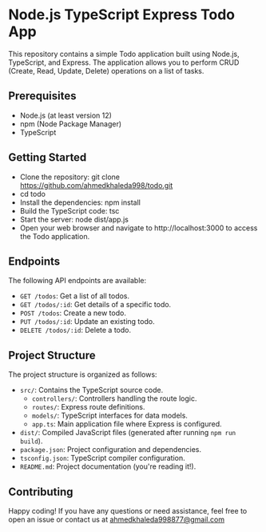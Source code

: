 # Node.js TypeScript Express Todo App

This repository contains a simple Todo application built using Node.js, TypeScript, and Express. The application allows you to perform CRUD (Create, Read, Update, Delete) operations on a list of tasks.

## Prerequisites

- Node.js (at least version 12)
- npm (Node Package Manager)
- TypeScript

## Getting Started

- Clone the repository: git clone https://github.com/ahmedkhaleda998/todo.git
- cd todo
- Install the dependencies: npm install
- Build the TypeScript code: tsc
- Start the server: node dist/app.js
- Open your web browser and navigate to http://localhost:3000 to access the Todo application.

## Endpoints

The following API endpoints are available:

- `GET /todos`: Get a list of all todos.
- `GET /todos/:id`: Get details of a specific todo.
- `POST /todos`: Create a new todo.
- `PUT /todos/:id`: Update an existing todo.
- `DELETE /todos/:id`: Delete a todo.

## Project Structure

The project structure is organized as follows:

- `src/`: Contains the TypeScript source code.
  - `controllers/`: Controllers handling the route logic.
  - `routes/`: Express route definitions.
  - `models/`: TypeScript interfaces for data models.
  - `app.ts`: Main application file where Express is configured.
- `dist/`: Compiled JavaScript files (generated after running `npm run build`).
- `package.json`: Project configuration and dependencies.
- `tsconfig.json`: TypeScript compiler configuration.
- `README.md`: Project documentation (you're reading it!).

## Contributing

Happy coding! If you have any questions or need assistance, feel free to open an issue or contact us at ahmedkhaleda998877@gmail.com